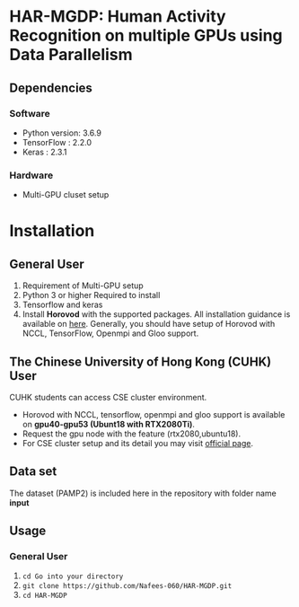 # HAR-MGDP:  Human Activity Recognition on multiple GPUs using Data Parallelism 
## Dependencies
### Software
- Python version: 3.6.9
- TensorFlow : 2.2.0
- Keras : 2.3.1
### Hardware 
- Multi-GPU cluset setup 
# Installation
## General User
1.	Requirement of Multi-GPU setup
2.	Python 3 or higher Required to install
3.	Tensorflow and keras
4.	Install **Horovod** with the supported packages. All installation guidance is available on [here](https://github.com/horovod/horovod). Generally, you should have setup of Horovod with NCCL, TensorFlow, Openmpi and Gloo support.
## The Chinese University of Hong Kong (CUHK) User
 CUHK students can access CSE cluster environment. 
-	Horovod with NCCL, tensorflow, openmpi and gloo support is available on **gpu40-gpu53 (Ubunt18 with RTX2080Ti)**. 
-	Request the gpu node with the feature (rtx2080,ubuntu18).
-	For CSE cluster setup and its detail you may visit [official page](https://www.cuhk.edu.hk/itsc/hpc/slurm.html).
## Data set
The dataset (PAMP2) is included here in the repository with folder name **input**
## Usage 
### General User
  1. `cd Go into your directory`
  2.  `git clone https://github.com/Nafees-060/HAR-MGDP.git`
  2. `cd HAR-MGDP`
